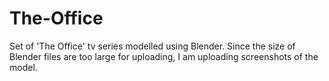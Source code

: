 # The-Office
Set of 'The Office' tv series modelled using Blender. Since the size of Blender files are too large for uploading, I am uploading screenshots of the model.

